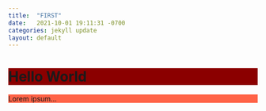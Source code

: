 ```yaml
---
title:  "FIRST"
date:   2021-10-01 19:11:31 -0700
categories: jekyll update
layout: default
---
```

<h1 style="background-color:DarkRed;">Hello World</h1>
<p style="background-color:Tomato;">Lorem ipsum...</p>
